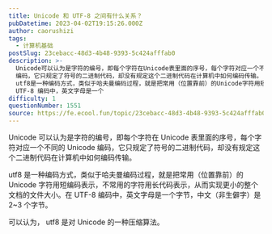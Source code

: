 ```yaml
---
title: Unicode 和 UTF-8 之间有什么关系？
pubDatetime: 2023-04-02T19:15:26.000Z
author: caorushizi
tags:
  - 计算机基础
postSlug: 23cebacc-48d3-4b48-9393-5c424afffab0
description: >-
  Unicode可以认为是字符的编号，即每个字符在Unicode表里面的序号，每个字符对应一个不同的 Unicode
  编码，它只规定了符号的二进制代码，却没有规定这个二进制代码在计算机中如何编码传输。
  utf8是一种编码方式，类似于哈夫曼编码过程，就是把常用（位置靠前）的Unicode字符用短编码表示，不常用的字符用长代码表示，从而实现更小的整个文档的文件大小。在
  UTF-8 编码中，英文字母是一个
difficulty: 1
questionNumber: 1551
source: https://fe.ecool.fun/topic/23cebacc-48d3-4b48-9393-5c424afffab0
---
```


Unicode 可以认为是字符的编号，即每个字符在 Unicode 表里面的序号，每个字符对应一个不同的 Unicode 编码，它只规定了符号的二进制代码，却没有规定这个二进制代码在计算机中如何编码传输。

utf8 是一种编码方式，类似于哈夫曼编码过程，就是把常用（位置靠前）的 Unicode 字符用短编码表示，不常用的字符用长代码表示，从而实现更小的整个文档的文件大小。在 UTF-8 编码中，英文字母是一个字节，中文（非生僻字）是 2~3 个字节。

可以认为， utf8 是对 Unicode 的一种压缩算法。
